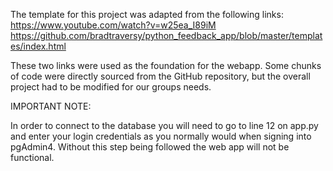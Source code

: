 The template for this project was adapted from the following links: 
    https://www.youtube.com/watch?v=w25ea_I89iM
    https://github.com/bradtraversy/python_feedback_app/blob/master/templates/index.html

These two links were used as the foundation for the webapp. Some chunks of code were directly sourced 
from the GitHub repository, but the overall project had to be modified for our groups needs. 


IMPORTANT NOTE: 

In order to connect to the database you will need to go to line 12 on app.py and enter your login credentials
as you normally would when signing into pgAdmin4. Without this step being followed the web app will not be functional. 






